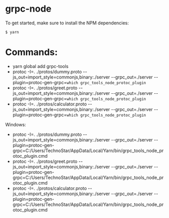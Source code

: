 # grpc-node

To get started, make sure to install the NPM dependencies:

`$ yarn`

# Commands:

- yarn global add grpc-tools
- protoc -I=. ./protos/dummy.proto --js_out=import_style=commonjs,binary:./server --grpc_out=./server --plugin=protoc-gen-grpc=`which grpc_tools_node_protoc_plugin`
- protoc -I=. ./protos/greet.proto --js_out=import_style=commonjs,binary:./server --grpc_out=./server --plugin=protoc-gen-grpc=`which grpc_tools_node_protoc_plugin`
- protoc -I=. ./protos/calculator.proto --js_out=import_style=commonjs,binary:./server --grpc_out=./server --plugin=protoc-gen-grpc=`which grpc_tools_node_protoc_plugin`

Windows:
- protoc -I=. ./protos/dummy.proto --js_out=import_style=commonjs,binary:./server --grpc_out=./server --plugin=protoc-gen-grpc=C:/Users/TechnoStar/AppData/Local/Yarn/bin/grpc_tools_node_protoc_plugin.cmd
- protoc -I=. ./protos/greet.proto --js_out=import_style=commonjs,binary:./server --grpc_out=./server --plugin=protoc-gen-grpc=C:/Users/TechnoStar/AppData/Local/Yarn/bin/grpc_tools_node_protoc_plugin.cmd
- protoc -I=. ./protos/calculator.proto --js_out=import_style=commonjs,binary:./server --grpc_out=./server --plugin=protoc-gen-grpc=C:/Users/TechnoStar/AppData/Local/Yarn/bin/grpc_tools_node_protoc_plugin.cmd